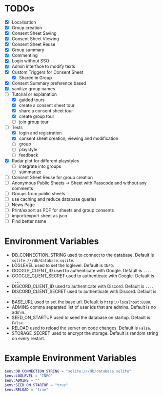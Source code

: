 # TODOs

* [X] Localisation
* [X] Group creation
* [X] Consent Sheet Saving
* [X] Consent Sheet Viewing
* [X] Consent Sheet Reuse
* [X] Group summary
* [X] Commenting
* [X] Login without SSO
* [X] Admin interface to modify texts
* [X] Custom Triggers for Consent Sheet
  * [X] Shared in Group
* [X] Consent Summary preference based
* [X] sanitize group names
* [ ] Tutorial or explanation
  * [X] guided tours
  * [X] create a consent sheet tour
  * [X] share a consent sheet tour
  * [X] create group tour
  * [ ] join group tour
* [ ] Tests
  * [X] login and registration
  * [X] consent sheet creation, viewing and modification
  * [ ] group
  * [ ] playstyle
  * [ ] feedback
* [X] Radar plot for different playstyles
  * [ ] integrate into groups
  * [ ] summarize
* [ ] Consent Sheet Reuse for group creation
* [ ] Anonymous Public Sheets -> Sheet with Passcode and without any comments
* [ ] Groups from public sheets
* [ ] use caching and reduce database queries
* [ ] News Page
* [ ] Print/export as PDF for sheets and group consents
* [ ] import/export sheet as json
* [ ] Find better name

# Environment Variables

* DB_CONNECTION_STRING used to connect to the database. Default is `sqlite:///db/database.sqlite`.
* LOGLEVEL used to set the loglevel. Default is `INFO`.
* GOOGLE_CLIENT_ID used to authenticate with Google. Default is `...`.
* GOOGLE_CLIENT_SECRET used to authenticate with Google. Default is `...`.
* DISCORD_CLIENT_ID used to authenticate with Discord. Default is `...`.
* DISCORD_CLIENT_SECRET used to authenticate with Discord. Default is `...`.
* BASE_URL used to set the base url. Default is `http://localhost:8080`.
* ADMINS comma separated list of user ids that are admins. Default is no admin.
* SEED_ON_STARTUP used to seed the database on startup. Default is `False`.
* RELOAD used to reload the server on code changes. Default is `False`.
* STORAGE_SECRET used to encrypt the storage. Default is random string on every restart.

# Example Environment Variables
```ps1
$env:DB_CONNECTION_STRING = "sqlite:///db/database.sqlite"
$env:LOGLEVEL = "INFO"
$env:ADMINS = ""
$env:SEED_ON_STARTUP = "true"
$env:RELOAD = "true"
```
